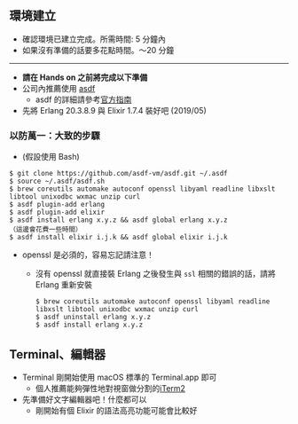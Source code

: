 ## 環境建立

- 確認環境已建立完成。所需時間: 5 分鐘內
- 如果沒有準備的話要多花點時間。～20 分鐘

---

- **請在 Hands on 之前將完成以下準備**
- 公司內推薦使用 [asdf](https://github.com/asdf-vm/asdf)
  - asdf 的詳細請參考[官方指南](https://asdf-vm.com/#/core-manage-asdf-vm)
- 先將 Erlang 20.3.8.9 與 Elixir 1.7.4 裝好吧 (2019/05)

### 以防萬一：大致的步驟

- (假設使用 Bash)

```
$ git clone https://github.com/asdf-vm/asdf.git ~/.asdf
$ source ~/.asdf/asdf.sh
$ brew coreutils automake autoconf openssl libyaml readline libxslt libtool unixodbc wxmac unzip curl
$ asdf plugin-add erlang
$ asdf plugin-add elixir
$ asdf install erlang x.y.z && asdf global erlang x.y.z
（這邊會花費一些時間）
$ asdf install elixir i.j.k && asdf global elixir i.j.k
```

- openssl 是必須的，容易忘記請注意！

  - 沒有 openssl 就直接裝 Erlang 之後發生與 `ssl` 相關的錯誤的話，請將 Erlang 重新安裝

    ```
    $ brew coreutils automake autoconf openssl libyaml readline libxslt libtool unixodbc wxmac unzip curl
    $ asdf uninstall erlang x.y.z
    $ asdf install erlang x.y.z
    ```

## Terminal、編輯器

- Terminal 剛開始使用 macOS 標準的 Terminal.app 即可
  - 個人推薦能夠彈性地對視窗做分割的[iTerm2](https://www.iterm2.com/)
- 先準備好文字編輯器吧！什麼都可以
  - 剛開始有個 Elixir 的語法高亮功能可能會比較好
